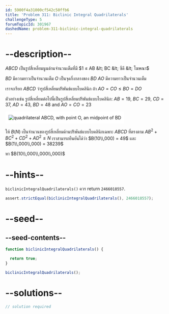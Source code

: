 ```yaml
---
id: 5900f4a31000cf542c50ffb6
title: 'Problem 311: Biclinic Integral Quadrilaterals'
challengeType: 5
forumTopicId: 301967
dashedName: problem-311-biclinic-integral-quadrilaterals
---
```


# --description--

$ABCD$ เป็นรูปสี่เหลี่ยมนูนด้านจำนวนเต็มที่มี $1 ≤ AB &lt; BC &lt; ซีดี &lt; โฆษณา$

$BD$ มีความยาวเป็นจำนวนเต็ม $O$ เป็นจุดกึ่งกลางของ $BD$ $AO$ มีความยาวเป็นจำนวนเต็ม

เราจะเรียก $ABCD$ ว่ารูปสี่เหลี่ยมปริพันธ์แบบไบคลินิก ถ้า $AO = CO ≤ BO = DO$

ตัวอย่างเช่น รูปสี่เหลี่ยมต่อไปนี้เป็นรูปสี่เหลี่ยมปริพันธ์แบบไบคลินิก: $AB = 19$, $BC = 29$, $CD = 37$, $AD = 43$, $BD = 48$ and $AO = CO = 23$

<img class="img-responsive center-block" alt="quadrilateral ABCD, with point O, an midpoint of BD" src="https://cdn.freecodecamp.org/curriculum/project-euler/biclinic-integral-quadrilaterals.gif" style="background-color: white; padding: 10px;">

ให้ $B(N)$ เป็นจำนวนของรูปสี่เหลี่ยมด้านปริพันธ์แบบไบคลินิกเฉพาะ $ABCD$ ที่ตรงตาม ${AB}^2 + {BC}^2 + {CD}^2 + {AD}^2 ≤ N$ เราสามารถยืนยันได้ว่า $B(10\\,000) = 49$ และ $B(1\\,000\\,000) = 38239$

หา $B(10\\,000\\,000\\,000)$

# --hints--

`biclinicIntegralQuadrilaterals()` ควร return `2466018557`.

```js
assert.strictEqual(biclinicIntegralQuadrilaterals(), 2466018557);
```

# --seed--

## --seed-contents--

```js
function biclinicIntegralQuadrilaterals() {

  return true;
}

biclinicIntegralQuadrilaterals();
```

# --solutions--

```js
// solution required
```
